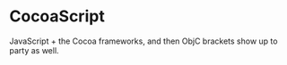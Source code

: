 CocoaScript
===========

JavaScript + the Cocoa frameworks, and then ObjC brackets show up to party as well.
